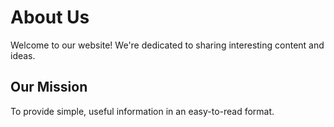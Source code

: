 # About Us

Welcome to our website! We're dedicated to sharing interesting content and ideas.

## Our Mission

To provide simple, useful information in an easy-to-read format. 